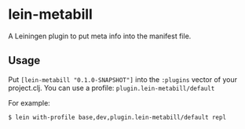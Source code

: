 # lein-metabill

A Leiningen plugin to put meta info into the manifest file.

## Usage

Put `[lein-metabill "0.1.0-SNAPSHOT"]` into the `:plugins` vector of your project.clj.
You can use a profile: `plugin.lein-metabill/default`

For example:

```
$ lein with-profile base,dev,plugin.lein-metabill/default repl
```
